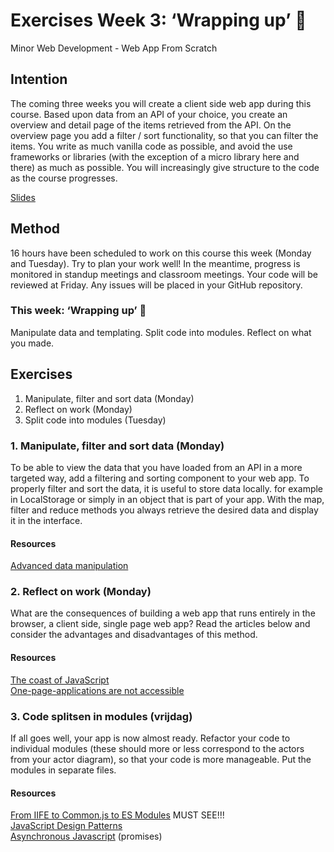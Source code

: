 # Exercises Week 3: ‘Wrapping up’ 🎁

Minor Web Development - Web App From Scratch

## Intention

The coming three weeks you will create a client side web app during this course. Based upon data from an API of your choice, you create an overview and detail page of the items retrieved from the API. On the overview page you add a filter / sort functionality, so that you can filter the items. You write as much vanilla code as possible, and avoid the use frameworks or libraries (with the exception of a micro library here and there) as much as possible. You will increasingly give structure to the code as the course progresses.

[Slides](https://docs.google.com/presentation/d/e/2PACX-1vQuBIT_Q-Kc2dKJ4BWTXXSX0Jrhld7iSCR_dHVnxB12AYso-AcWQk0HcXbnmZIEv3cZWYoG5WPIrnWJ/pub?start=false&loop=false&delayms=3000)

## Method

16 hours have been scheduled to work on this course this week (Monday and Tuesday). Try to plan your work well! In the meantime, progress is monitored in standup meetings and classroom meetings. Your code will be reviewed at Friday. Any issues will be placed in your GitHub repository.

### This week: ‘Wrapping up’ 🎁

Manipulate data and templating. Split code into modules. Reflect on what you made.

## Exercises

1. Manipulate, filter and sort data (Monday)
2. Reflect on work (Monday)
3. Split code into modules (Tuesday)

### 1. Manipulate, filter and sort data (Monday)

To be able to view the data that you have loaded from an API in a more targeted way, add a filtering and sorting component to your web app. To properly filter and sort the data, it is useful to store data locally. for example in LocalStorage or simply in an object that is part of your app. With the map, filter and reduce methods you always retrieve the desired data and display it in the interface.

#### Resources

[Advanced data manipulation](https://medium.com/@sub.metu/advanced-data-manipulation-javascript-b309fd008c6d)

### 2. Reflect on work (Monday)

What are the consequences of building a web app that runs entirely in the browser, a client side, single page web app? Read the articles below and consider the advantages and disadvantages of this method.

#### Resources

[The coast of JavaScript](https://medium.com/@addyosmani/the-cost-of-javascript-in-2018-7d8950fbb5d4)  
[One-page-applications are not accessible](http://www.craigabbott.co.uk/one-page-applications-are-not-accessible)

### 3. Code splitsen in modules (vrijdag)

If all goes well, your app is now almost ready. Refactor your code to individual modules (these should more or less correspond to the actors from your actor diagram), so that your code is more manageable. Put the modules in separate files.

#### Resources

[From IIFE to Common.js to ES Modules](https://www.youtube.com/watch?v=qJWALEoGge4) MUST SEE!!!  
[JavaScript Design Patterns](https://addyosmani.com/resources/essentialjsdesignpatterns/book/)  
[Asynchronous Javascript](https://www.pluralsight.com/guides/introduction-to-asynchronous-javascript) (promises)

